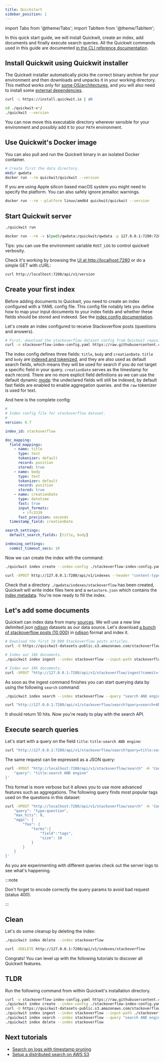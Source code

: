 ```yaml
---
title: Quickstart
sidebar_position: 1
---
```


import Tabs from '@theme/Tabs';
import TabItem from '@theme/TabItem';

In this quick start guide, we will install Quickwit, create an index, add documents and finally execute search queries. All the Quickwit commands used in this guide are documented [in the CLI reference documentation](/docs/reference/cli.md).

## Install Quickwit using Quickwit installer

The Quickwit installer automatically picks the correct binary archive for your environment and then downloads and unpacks it in your working directory.
This method works only for [some OS/architectures](installation.md#download), and you will also need to install some [external dependencies](installation.md#note-on-external-dependencies).

```bash
curl -L https://install.quickwit.io | sh
```

```bash
cd ./quickwit-v*/
./quickwit --version
```

You can now move this executable directory wherever sensible for your environment and possibly add it to your `PATH` environment.

## Use Quickwit's Docker image

You can also pull and run the Quickwit binary in an isolated Docker container.

```bash
# Create first the data directory.
mkdir qwdata
docker run --rm quickwit/quickwit --version
```

If you are using Apple silicon based macOS system you might need to specify the platform. You can also safely ignore jemalloc warnings.

```bash
docker run --rm --platform linux/amd64 quickwit/quickwit --version
```

## Start Quickwit server

<Tabs>

<TabItem value="cli" label="CLI">

```bash
./quickwit run
```

</TabItem>

<TabItem value="docker" label="Docker">

```bash
docker run --rm -v $(pwd)/qwdata:/quickwit/qwdata -p 127.0.0.1:7280:7280 quickwit/quickwit run
```

</TabItem>

</Tabs>

Tips: you can use the environment variable `RUST_LOG` to control quickwit verbosity.

Check it's working by browsing the [UI at http://localhost:7280](http://localhost:7280) or do a simple GET with cURL:

```bash
curl http://localhost:7280/api/v1/version
```

## Create your first index

Before adding documents to Quickwit, you need to create an index configured with a YAML config file. This config file notably lets you define how to map your input documents to your index fields and whether these fields should be stored and indexed. See the [index config documentation](/docs/configuration/index-config.md).

Let's create an index configured to receive Stackoverflow posts (questions and answers).

```bash
# First, download the stackoverflow dataset config from Quickwit repository.
curl -o stackoverflow-index-config.yaml https://raw.githubusercontent.com/quickwit-oss/quickwit/main/config/tutorials/stackoverflow/index-config.yaml
```

The index config defines three fields: `title`, `body` and `creationDate`. `title` and `body` are [indexed and tokenized](../configuration/index-config.md#text-type), and they are also used as default search fields, which means they will be used for search if you do not target a specific field in your query. `creationDate` serves as the timestamp for each record. There are no more explicit field definitions as we can use the default dynamic [mode](/docs/configuration/index-config.md#mode): the undeclared fields will still be indexed, by default fast fields are enabled to enable aggregation queries. and the `raw` tokenizer is used for text. 

And here is the complete config:

```yaml title="stackoverflow-index-config.yaml"
#
# Index config file for stackoverflow dataset.
#
version: 0.7

index_id: stackoverflow

doc_mapping:
  field_mappings:
    - name: title
      type: text
      tokenizer: default
      record: position
      stored: true
    - name: body
      type: text
      tokenizer: default
      record: position
      stored: true
    - name: creationDate
      type: datetime
      fast: true
      input_formats:
        - rfc3339
      fast_precision: seconds
  timestamp_field: creationDate

search_settings:
  default_search_fields: [title, body]

indexing_settings:
  commit_timeout_secs: 10
```

Now we can create the index with the command:

<Tabs>

<TabItem value="cli" label="CLI">

```bash
./quickwit index create --index-config ./stackoverflow-index-config.yaml
```

</TabItem>

<TabItem value="curl" label="CURL">

```bash
curl -XPOST http://127.0.0.1:7280/api/v1/indexes --header "content-type: application/yaml" --data-binary @./stackoverflow-index-config.yaml
```

</TabItem>

</Tabs>

Check that a directory `./qwdata/indexes/stackoverflow` has been created, Quickwit will write index files here and a `metastore.json` which contains the [index metadata](../overview/architecture.md#index).
You're now ready to fill the index.


## Let's add some documents

Quickwit can index data from many [sources](/docs/configuration/source-config.md). We will use a new line delimited json [ndjson](http://ndjson.org/) datasets as our data source.
Let's download [a bunch of stackoverflow posts (10 000)](https://quickwit-datasets-public.s3.amazonaws.com/stackoverflow.posts.transformed-10000.json) in [ndjson](http://ndjson.org/) format and index it.

```bash
# Download the first 10_000 Stackoverflow posts articles.
curl -O https://quickwit-datasets-public.s3.amazonaws.com/stackoverflow.posts.transformed-10000.json
```

<Tabs>

<TabItem value="cli" label="CLI">

```bash
# Index our 10k documents.
./quickwit index ingest --index stackoverflow --input-path stackoverflow.posts.transformed-10000.json --force
```

</TabItem>

<TabItem value="curl" label="CURL">

```bash
# Index our 10k documents.
curl -XPOST "http://127.0.0.1:7280/api/v1/stackoverflow/ingest?commit=force" --data-binary @stackoverflow.posts.transformed-10000.json
```

</TabItem>

</Tabs>

As soon as the ingest command finishes you can start querying data by using the following `search` command:

<Tabs>

<TabItem value="cli" label="CLI">

```bash
./quickwit index search --index stackoverflow --query "search AND engine"
```

</TabItem>

<TabItem value="curl" label="CURL">

```bash
curl "http://127.0.0.1:7280/api/v1/stackoverflow/search?query=search+AND+engine"
```

</TabItem>

</Tabs>

It should return 10 hits. Now you're ready to play with the search API.


## Execute search queries


Let's start with a query on the field `title`: `title:search AND engine`:
```bash
curl "http://127.0.0.1:7280/api/v1/stackoverflow/search?query=title:search+AND+engine"
```

The same request can be expressed as a JSON query:
```bash
curl -XPOST "http://localhost:7280/api/v1/stackoverflow/search" -H 'Content-Type: application/json' -d '{
    "query": "title:search AND engine"
}'
```

This format is more verbose but it allows you to use more advanced features such as aggregations. The following query finds most popular tags used on the questions in this dataset:
```bash
curl -XPOST "http://localhost:7280/api/v1/stackoverflow/search" -H 'Content-Type: application/json' -d '{
    "query": "type:question",
    "max_hits": 0,
    "aggs": {
        "foo": {
            "terms":{
                "field":"tags",
                "size": 10
            }
        }
    }
}'
```

As you are experimenting with different queries check out the server logs to see what's happening.

:::note

Don't forget to encode correctly the query params to avoid bad request (status 400).

:::



## Clean

Let's do some cleanup by deleting the index:

<Tabs>

<TabItem value="cli" label="CLI">

```bash
./quickwit index delete --index stackoverflow
```

</TabItem>

<TabItem value="rest" label="REST">

```bash
curl -XDELETE http://127.0.0.1:7280/api/v1/indexes/stackoverflow
```

</TabItem>

</Tabs>

Congrats! You can level up with the following tutorials to discover all Quickwit features.


## TLDR

Run the following command from within Quickwit's installation directory.

```bash
curl -o stackoverflow-index-config.yaml https://raw.githubusercontent.com/quickwit-oss/quickwit/main/config/tutorials/stackoverflow/index-config.yaml
./quickwit index create --index-config ./stackoverflow-index-config.yaml
curl -O https://quickwit-datasets-public.s3.amazonaws.com/stackoverflow.posts.transformed-10000.json
./quickwit index ingest --index stackoverflow --input-path ./stackoverflow.posts.transformed-10000.json --force
./quickwit index search --index stackoverflow --query "search AND engine"
./quickwit index delete --index stackoverflow
```


## Next tutorials

- [Search on logs with timestamp pruning](/docs/get-started/tutorials/tutorial-hdfs-logs)
- [Setup a distributed search on AWS S3](/docs/get-started/tutorials/tutorial-hdfs-logs-distributed-search-aws-s3)
